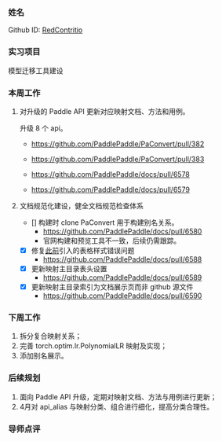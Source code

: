 ### 姓名

Github ID: [RedContritio](https://github.com/RedContritio)

### 实习项目

模型迁移工具建设

### 本周工作

1. 对升级的 Paddle API 更新对应映射文档、方法和用例。

    升级 8 个 api。

    - https://github.com/PaddlePaddle/PaConvert/pull/382
    - https://github.com/PaddlePaddle/PaConvert/pull/383

    - https://github.com/PaddlePaddle/docs/pull/6578
    - https://github.com/PaddlePaddle/docs/pull/6579

2. 文档规范化建设，健全文档规范检查体系

    - [] 构建时 clone PaConvert 用于构建别名关系。
        - https://github.com/PaddlePaddle/docs/pull/6580
        - 官网构建和预览工具不一致，后续仍需跟踪。
    - [x] 修复[此前](https://github.com/PaddlePaddle/docs/pull/5798)引入的表格样式错误问题
        - https://github.com/PaddlePaddle/docs/pull/6588
    - [x] 更新映射主目录表头设置
        - https://github.com/PaddlePaddle/docs/pull/6589
    - [x] 更新映射主目录索引为文档展示页而非 github 源文件
        - https://github.com/PaddlePaddle/docs/pull/6590
 
### 下周工作

1. 拆分复合映射关系；
2. 完善 torch.optim.lr.PolynomialLR 映射及实现；
3. 添加别名展示。

### 后续规划

1. 面向 Paddle API 升级，定期对映射文档、方法与用例进行更新；
2. 4月对 api_alias 与映射分类、组合进行细化，提高分类合理性。

### 导师点评
